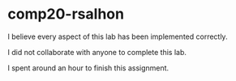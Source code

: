 # comp20-rsalhon

I believe every aspect of this lab has been implemented correctly.

I did not collaborate with anyone to complete this lab.

I spent around an hour to finish this assignment.